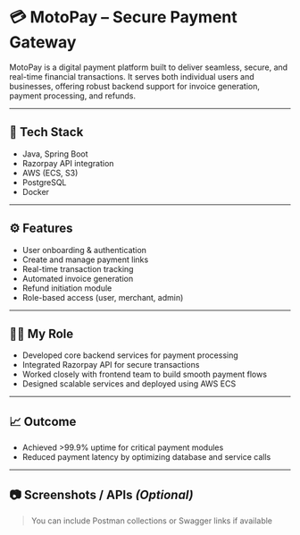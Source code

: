# 💳 MotoPay – Secure Payment Gateway

MotoPay is a digital payment platform built to deliver seamless, secure, and real-time financial transactions. It serves both individual users and businesses, offering robust backend support for invoice generation, payment processing, and refunds.

---

## 🔧 Tech Stack

- Java, Spring Boot
- Razorpay API integration
- AWS (ECS, S3)
- PostgreSQL
- Docker

---

## ⚙️ Features

- User onboarding & authentication
- Create and manage payment links
- Real-time transaction tracking
- Automated invoice generation
- Refund initiation module
- Role-based access (user, merchant, admin)

---

## 👨‍💻 My Role

- Developed core backend services for payment processing
- Integrated Razorpay API for secure transactions
- Worked closely with frontend team to build smooth payment flows
- Designed scalable services and deployed using AWS ECS

---

## 📈 Outcome

- Achieved >99.9% uptime for critical payment modules
- Reduced payment latency by optimizing database and service calls

---

## 📷 Screenshots / APIs *(Optional)*
> You can include Postman collections or Swagger links if available
